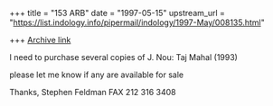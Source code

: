 +++
title = "153 ARB"
date = "1997-05-15"
upstream_url = "https://list.indology.info/pipermail/indology/1997-May/008135.html"

+++
[Archive link](https://list.indology.info/pipermail/indology/1997-May/008135.html)

I need to purchase several copies of J. Nou: Taj Mahal (1993)

please let me know if any are available for sale

Thanks, Stephen Feldman
FAX 212 316 3408




